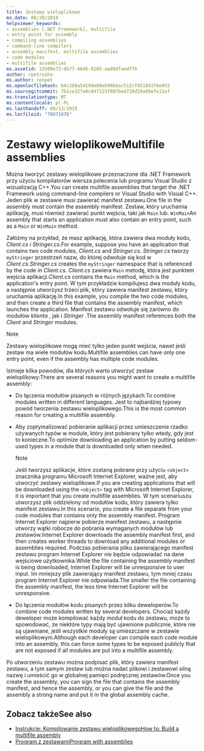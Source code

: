 ```yaml
---
title: Zestawy wieloplikowe
ms.date: 08/20/2019
helpviewer_keywords:
- assemblies [.NET Framework], multifile
- entry point for assembly
- compiling assemblies
- command-line compilers
- assembly manifest, multifile assemblies
- code modules
- multifile assemblies
ms.assetid: 13509e73-db77-4645-8165-aad8dfaedff6
author: rpetrusha
ms.author: ronpet
ms.openlocfilehash: b4c288a54194e89eb90b6ac512cf45184376e952
ms.sourcegitcommit: 7b1ce327e8c84f115f007be4728d29a89efe11ef
ms.translationtype: MT
ms.contentlocale: pl-PL
ms.lasthandoff: 09/13/2019
ms.locfileid: "70971876"
---
```

# <a name="multifile-assemblies"></a><span data-ttu-id="8a283-102">Zestawy wieloplikowe</span><span class="sxs-lookup"><span data-stu-id="8a283-102">Multifile assemblies</span></span>

<span data-ttu-id="8a283-103">Można tworzyć zestawy wieloplikowe przeznaczone dla .NET Framework przy użyciu kompilatorów wiersza polecenia lub programu Visual Studio z wizualizacją C++.</span><span class="sxs-lookup"><span data-stu-id="8a283-103">You can create multifile assemblies that target the .NET Framework using command-line compilers or Visual Studio with Visual C++.</span></span> <span data-ttu-id="8a283-104">Jeden plik w zestawie musi zawierać manifest zestawu.</span><span class="sxs-lookup"><span data-stu-id="8a283-104">One file in the assembly must contain the assembly manifest.</span></span> <span data-ttu-id="8a283-105">Zestaw, który uruchamia aplikację, musi również zawierać punkt wejścia, taki jak `Main` lub. `WinMain`</span><span class="sxs-lookup"><span data-stu-id="8a283-105">An assembly that starts an application must also contain an entry point, such as a `Main` or `WinMain` method.</span></span>

<span data-ttu-id="8a283-106">Załóżmy na przykład, że masz aplikację, która zawiera dwa moduły kodu, *Client.cs* i *Stringer.cs*.</span><span class="sxs-lookup"><span data-stu-id="8a283-106">For example, suppose you have an application that contains two code modules, *Client.cs* and *Stringer.cs*.</span></span> <span data-ttu-id="8a283-107">*Stringer.cs* tworzy `myStringer` przestrzeń nazw, do której odwołuje się kod w *Client.cs*.</span><span class="sxs-lookup"><span data-stu-id="8a283-107">*Stringer.cs* creates the `myStringer` namespace that is referenced by the code in *Client.cs*.</span></span> <span data-ttu-id="8a283-108">*Client.cs* zawiera `Main` metodę, która jest punktem wejścia aplikacji.</span><span class="sxs-lookup"><span data-stu-id="8a283-108">*Client.cs* contains the `Main` method, which is the application's entry point.</span></span> <span data-ttu-id="8a283-109">W tym przykładzie kompilujesz dwa moduły kodu, a następnie utworzysz trzeci plik, który zawiera manifest zestawu, który uruchamia aplikację.</span><span class="sxs-lookup"><span data-stu-id="8a283-109">In this example, you compile the two code modules, and then create a third file that contains the assembly manifest, which launches the application.</span></span> <span data-ttu-id="8a283-110">Manifest zestawu odwołuje się zarówno do modułów *klienta* , jak i *Stringer* .</span><span class="sxs-lookup"><span data-stu-id="8a283-110">The assembly manifest references both the *Client* and *Stringer* modules.</span></span>

> [!NOTE]
> <span data-ttu-id="8a283-111">Zestawy wieloplikowe mogą mieć tylko jeden punkt wejścia, nawet jeśli zestaw ma wiele modułów kodu.</span><span class="sxs-lookup"><span data-stu-id="8a283-111">Multifile assemblies can have only one entry point, even if the assembly has multiple code modules.</span></span>

<span data-ttu-id="8a283-112">Istnieje kilka powodów, dla których warto utworzyć zestaw wieloplikowy:</span><span class="sxs-lookup"><span data-stu-id="8a283-112">There are several reasons you might want to create a multifile assembly:</span></span>

- <span data-ttu-id="8a283-113">Do łączenia modułów pisanych w różnych językach.</span><span class="sxs-lookup"><span data-stu-id="8a283-113">To combine modules written in different languages.</span></span> <span data-ttu-id="8a283-114">Jest to najbardziej typowy powód tworzenia zestawu wieloplikowego.</span><span class="sxs-lookup"><span data-stu-id="8a283-114">This is the most common reason for creating a multifile assembly.</span></span>

- <span data-ttu-id="8a283-115">Aby zoptymalizować pobieranie aplikacji przez umieszczenie rzadko używanych typów w module, który jest pobierany tylko wtedy, gdy jest to konieczne.</span><span class="sxs-lookup"><span data-stu-id="8a283-115">To optimize downloading an application by putting seldom-used types in a module that is downloaded only when needed.</span></span>

    > [!NOTE]
    > <span data-ttu-id="8a283-116">Jeśli tworzysz aplikacje, które zostaną pobrane przy użyciu `<object>` znacznika programu Microsoft Internet Explorer, ważne jest, aby utworzyć zestawy wieloplikowe.</span><span class="sxs-lookup"><span data-stu-id="8a283-116">If you are creating applications that will be downloaded using the `<object>` tag with Microsoft Internet Explorer, it is important that you create multifile assemblies.</span></span> <span data-ttu-id="8a283-117">W tym scenariuszu utworzysz plik oddzielony od modułów kodu, który zawiera tylko manifest zestawu.</span><span class="sxs-lookup"><span data-stu-id="8a283-117">In this scenario, you create a file separate from your code modules that contains only the assembly manifest.</span></span> <span data-ttu-id="8a283-118">Program Internet Explorer najpierw pobierze manifest zestawu, a następnie utworzy wątki robocze do pobrania wymaganych modułów lub zestawów.</span><span class="sxs-lookup"><span data-stu-id="8a283-118">Internet Explorer downloads the assembly manifest first, and then creates worker threads to download any additional modules or assemblies required.</span></span> <span data-ttu-id="8a283-119">Podczas pobierania pliku zawierającego manifest zestawu program Internet Explorer nie będzie odpowiadać na dane wejściowe użytkownika.</span><span class="sxs-lookup"><span data-stu-id="8a283-119">While the file containing the assembly manifest is being downloaded, Internet Explorer will be unresponsive to user input.</span></span> <span data-ttu-id="8a283-120">Im mniejszy plik zawierający manifest zestawu, tym mniej czasu program Internet Explorer nie odpowiada.</span><span class="sxs-lookup"><span data-stu-id="8a283-120">The smaller the file containing the assembly manifest, the less time Internet Explorer will be unresponsive.</span></span>

- <span data-ttu-id="8a283-121">Do łączenia modułów kodu pisanych przez kilku deweloperów.</span><span class="sxs-lookup"><span data-stu-id="8a283-121">To combine code modules written by several developers.</span></span> <span data-ttu-id="8a283-122">Chociaż każdy deweloper może kompilować każdy moduł kodu do zestawu, może to spowodować, że niektóre typy mają być ujawnione publicznie, które nie są ujawniane, jeśli wszystkie moduły są umieszczane w zestawie wieloplikowym.</span><span class="sxs-lookup"><span data-stu-id="8a283-122">Although each developer can compile each code module into an assembly, this can force some types to be exposed publicly that are not exposed if all modules are put into a multifile assembly.</span></span>

<span data-ttu-id="8a283-123">Po utworzeniu zestawu można podpisać plik, który zawiera manifest zestawu, a tym samym zestaw lub można nadać plikowi i zestawowi silną nazwę i umieścić go w globalnej pamięci podręcznej zestawów.</span><span class="sxs-lookup"><span data-stu-id="8a283-123">Once you create the assembly, you can sign the file that contains the assembly manifest, and hence the assembly, or you can give the file and the assembly a strong name and put it in the global assembly cache.</span></span>

## <a name="see-also"></a><span data-ttu-id="8a283-124">Zobacz także</span><span class="sxs-lookup"><span data-stu-id="8a283-124">See also</span></span>

- [<span data-ttu-id="8a283-125">Instrukcje: Kompilowanie zestawu wieloplikowego</span><span class="sxs-lookup"><span data-stu-id="8a283-125">How to: Build a multifile assembly</span></span>](build-multifile-assembly.md)
- [<span data-ttu-id="8a283-126">Program z zestawami</span><span class="sxs-lookup"><span data-stu-id="8a283-126">Program with assemblies</span></span>](../../standard/assembly/program.md)
